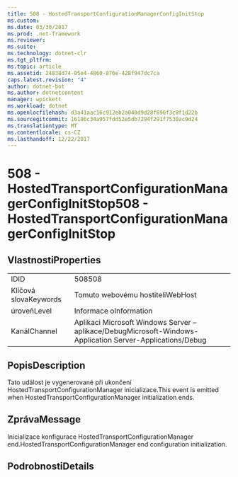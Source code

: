 ```yaml
---
title: 508 - HostedTransportConfigurationManagerConfigInitStop
ms.custom: 
ms.date: 03/30/2017
ms.prod: .net-framework
ms.reviewer: 
ms.suite: 
ms.technology: dotnet-clr
ms.tgt_pltfrm: 
ms.topic: article
ms.assetid: 24838d74-05e4-4860-876e-428f947dc7ca
caps.latest.revision: "4"
author: dotnet-bot
ms.author: dotnetcontent
manager: wpickett
ms.workload: dotnet
ms.openlocfilehash: d3a41aac16c912eb2a040d9d28f896f3c8f1d22b
ms.sourcegitcommit: 16186c34a957fdd52e5db7294f291f7530ac9d24
ms.translationtype: MT
ms.contentlocale: cs-CZ
ms.lasthandoff: 12/22/2017
---
```

# <a name="508---hostedtransportconfigurationmanagerconfiginitstop"></a><span data-ttu-id="6dac4-102">508 - HostedTransportConfigurationManagerConfigInitStop</span><span class="sxs-lookup"><span data-stu-id="6dac4-102">508 - HostedTransportConfigurationManagerConfigInitStop</span></span>
## <a name="properties"></a><span data-ttu-id="6dac4-103">Vlastnosti</span><span class="sxs-lookup"><span data-stu-id="6dac4-103">Properties</span></span>  
  
|||  
|-|-|  
|<span data-ttu-id="6dac4-104">ID</span><span class="sxs-lookup"><span data-stu-id="6dac4-104">ID</span></span>|<span data-ttu-id="6dac4-105">508</span><span class="sxs-lookup"><span data-stu-id="6dac4-105">508</span></span>|  
|<span data-ttu-id="6dac4-106">Klíčová slova</span><span class="sxs-lookup"><span data-stu-id="6dac4-106">Keywords</span></span>|<span data-ttu-id="6dac4-107">Tomuto webovému hostiteli</span><span class="sxs-lookup"><span data-stu-id="6dac4-107">WebHost</span></span>|  
|<span data-ttu-id="6dac4-108">úroveň</span><span class="sxs-lookup"><span data-stu-id="6dac4-108">Level</span></span>|<span data-ttu-id="6dac4-109">Informace o</span><span class="sxs-lookup"><span data-stu-id="6dac4-109">Information</span></span>|  
|<span data-ttu-id="6dac4-110">Kanál</span><span class="sxs-lookup"><span data-stu-id="6dac4-110">Channel</span></span>|<span data-ttu-id="6dac4-111">Aplikaci Microsoft Windows Server – aplikace/Debug</span><span class="sxs-lookup"><span data-stu-id="6dac4-111">Microsoft-Windows-Application Server-Applications/Debug</span></span>|  
  
## <a name="description"></a><span data-ttu-id="6dac4-112">Popis</span><span class="sxs-lookup"><span data-stu-id="6dac4-112">Description</span></span>  
 <span data-ttu-id="6dac4-113">Tato událost je vygenerované při ukončení HostedTransportConfigurationManager inicializace.</span><span class="sxs-lookup"><span data-stu-id="6dac4-113">This event is emitted when HostedTransportConfigurationManager initialization ends.</span></span>  
  
## <a name="message"></a><span data-ttu-id="6dac4-114">Zpráva</span><span class="sxs-lookup"><span data-stu-id="6dac4-114">Message</span></span>  
 <span data-ttu-id="6dac4-115">Inicializace konfigurace HostedTransportConfigurationManager end.</span><span class="sxs-lookup"><span data-stu-id="6dac4-115">HostedTransportConfigurationManager end configuration initialization.</span></span>  
  
## <a name="details"></a><span data-ttu-id="6dac4-116">Podrobnosti</span><span class="sxs-lookup"><span data-stu-id="6dac4-116">Details</span></span>
